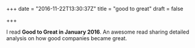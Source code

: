 +++
date = "2016-11-22T13:30:37Z"
title = "good to great"
draft = false

+++

I read **Good to Great in January 2016**. An awesome read sharing detailed analysis on how good companies became great.

